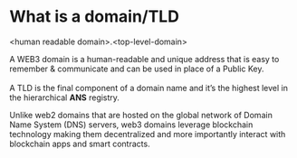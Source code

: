 # What is a domain/TLD

\<human readable domain>.\<top-level-domain>

A WEB3 domain is a human-readable and unique address that is easy to remember & communicate and can be used in place of a Public Key.\
\
A TLD is the final component of a domain name and it’s the highest level in the hierarchical **ANS** registry.

Unlike web2 domains that are hosted on the global network of Domain Name System (DNS) servers, web3 domains leverage blockchain technology making them decentralized and more importantly interact with blockchain apps and smart contracts.
